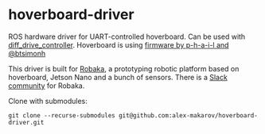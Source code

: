 # hoverboard-driver
ROS hardware driver for UART-controlled hoverboard. Can be used with [diff_drive_controller](http://wiki.ros.org/diff_drive_controller). Hoverboard is using [firmware by p-h-a-i-l and @btsimonh](https://github.com/bipropellant/bipropellant-hoverboard-firmware)

This driver is built for [Robaka](https://github.com/alex-makarov/robaka-ros), a prototyping robotic platform based on hoverboard, Jetson Nano and a bunch of sensors. There is a [Slack community](https://join.slack.com/t/robaka/shared_invite/zt-q52yfvnl-IP0h~JDOmgh3VmJ7Hh69Jw) for Robaka.

Clone with submodules:
```
git clone --recurse-submodules git@github.com:alex-makarov/hoverboard-driver.git
```
